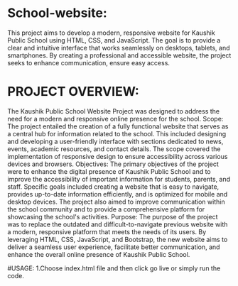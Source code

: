 # School-website:
This project aims to develop a modern, responsive website for Kaushik Public School using HTML, CSS, and JavaScript. The goal is to provide a clear and intuitive interface that works seamlessly on desktops, tablets, and smartphones. By creating a professional and accessible website, the project seeks to enhance communication, ensure easy access.

# PROJECT  OVERVIEW:
The Kaushik Public School Website Project was designed to address the need for a modern and responsive online presence for the school. 
Scope: The project entailed the creation of a fully functional website that serves as a central hub for information related to the school. This included designing and developing a user-friendly interface with sections dedicated to news, events, academic resources, and contact details. The scope covered the implementation of responsive design to ensure accessibility across various devices and browsers.
Objectives: The primary objectives of the project were to enhance the digital presence of Kaushik Public School and to improve the accessibility of important information for students, parents, and staff. Specific goals included creating a website that is easy to navigate, provides up-to-date information efficiently, and is optimized for mobile and desktop devices. The project also aimed to improve communication within the school community and to provide a comprehensive platform for showcasing the school's activities.
Purpose: The purpose of the project was to replace the outdated and difficult-to-navigate previous website with a modern, responsive platform that meets the needs of its users. By leveraging HTML, CSS, JavaScript, and Bootstrap, the new website aims to deliver a seamless user experience, facilitate better communication, and enhance the overall online presence of Kaushik Public School.

#USAGE:
1.Choose index.html file and then click go live or simply run the code.
